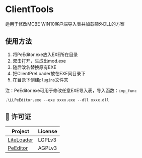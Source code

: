 # ClientTools
适用于修改MCBE WIN10客户端导入表并加载额外DLL的方案

## 使用方法
1. 将PeEditor.exe放入EXE所在目录   
2. 双击打开，生成出mod.exe   
3. 随后改名替换原有EXE   
4. 把ClientPreLoader放在EXE同目录下   
5. 在目录下创建`plugins`文件夹

注：PeEditor.exe可用于修改任意EXE导入表，导入函数：`imp_func`
```
.\LLPeEditor.exe --exe xxxx.exe --dll xxxx.dll
```

## 📍 许可证

| Project                                                                 | License                                   |
| ----------------------------------------------------------------------- | ----------------------------------------- |
| [LiteLoader](https://github.com/LiteLDev/LiteLoader)                    | LGPLv3                                    |
| [PeEditor](https://github.com/LiteLDev/PeEditor)                        | AGPLv3                                    |